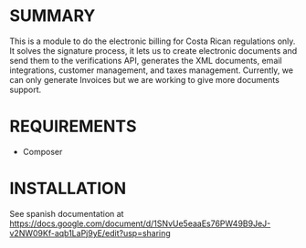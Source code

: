 # SUMMARY

This is a module to do the electronic billing for Costa Rican regulations only.
It solves the signature process, it lets us to create electronic documents and 
send them to the verifications API, generates the XML documents, 
email integrations, customer management, and taxes management. 
Currently, we can only generate Invoices but we are working to 
give more documents support.

# REQUIREMENTS

* Composer

# INSTALLATION

See spanish documentation 
at https://docs.google.com/document/d/1SNvUe5eaaEs76PW49B9JeJ-v2NW09Kf-aqb1LaPj9yE/edit?usp=sharing
